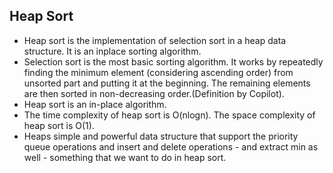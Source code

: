 ## Heap Sort

* Heap sort is the implementation of selection sort in a heap data structure. It is an inplace sorting algorithm.
* Selection sort is the most basic sorting algorithm. It works by repeatedly finding the minimum element (considering ascending order) from unsorted part and putting it at the beginning. The remaining elements are then sorted in non-decreasing order.(Definition by Copilot).
* Heap sort is an in-place algorithm.
* The time complexity of heap sort is O(nlogn).  The space complexity of heap sort is O(1).
* Heaps simple and powerful data structure that support the priority queue operations and insert and delete operations - and extract min as well - something that we want to do in heap sort. 